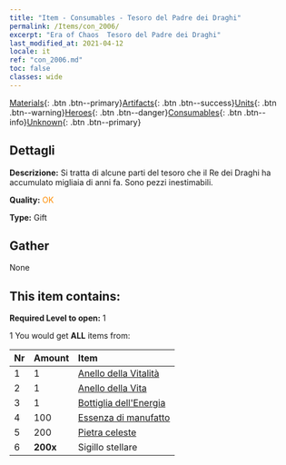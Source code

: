 ```yaml
---
title: "Item - Consumables - Tesoro del Padre dei Draghi"
permalink: /Items/con_2006/
excerpt: "Era of Chaos  Tesoro del Padre dei Draghi"
last_modified_at: 2021-04-12
locale: it
ref: "con_2006.md"
toc: false
classes: wide
---
```

 [Materials](/it/Items/){: .btn .btn--primary}[Artifacts](/it/Items/Artifacts/){: .btn .btn--success}[Units](/it/Items/Units/){: .btn .btn--warning}[Heroes](/it/Items/Heroes/){: .btn .btn--danger}[Consumables](/it/Items/Consumables/){: .btn .btn--info}[Unknown](/it/Items/Unknown/){: .btn .btn--primary}

## Dettagli
 **Descrizione:** Si tratta di alcune parti del tesoro che il Re dei Draghi ha accumulato migliaia di anni fa. Sono pezzi inestimabili.

 **Quality:** <span style="color: #FF8C00">OK</span>

 **Type:** Gift

## Gather

  None

## This item contains:

 **Required Level to open:** 1

 1 You would get **ALL** items  from:

  | Nr | Amount |     Item    |
  |:---|:-------|:------------|
  | 1 | 1 | [Anello della Vitalità](/it/Items/art_106/) | 
  | 2 | 1 | [Anello della Vita](/it/Items/art_107/) | 
  | 3 | 1 | [Bottiglia dell'Energia](/it/Items/art_108/) | 
  | 4 | 100 | [Essenza di manufatto](/it/Items/con_761/) | 
  | 5 | 200 | [Pietra celeste](/it/Items/art_188/) | 
  | 6 |  **200x** | Sigillo stellare |  | 

